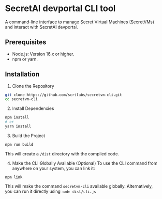 # SecretAI devportal CLI tool

A command-line interface to manage Secret Virtual Machines (SecretVMs) and interact with SecretAI devportal.

## Prerequisites

- Node.js: Version 16.x or higher.
- npm or yarn.

## Installation

1. Clone the Repository
```bash
git clone https://github.com/scrtlabs/secretvm-cli.git
cd secretvm-cli
```

2. Install Dependencies
```bash
npm install
# or
yarn install
```

3. Build the Project
```bash
npm run build
```
This will create a `/dist` directory with the compiled code.

4. Make the CLI Globally Available (Optional)
To use the CLI command from anywhere on your system, you can link it:
```
npm link
```
This will make the command `secretvm-cli` available globally. Alternatively, you can run it directly using `node dist/cli.js`
